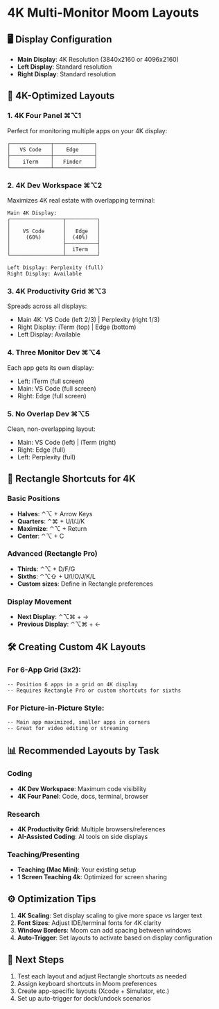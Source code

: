 # 4K Multi-Monitor Moom Layouts

## 🖥️ Display Configuration
- **Main Display**: 4K Resolution (3840x2160 or 4096x2160)
- **Left Display**: Standard resolution
- **Right Display**: Standard resolution

## 📐 4K-Optimized Layouts

### 1. **4K Four Panel** ⌘⌥1
Perfect for monitoring multiple apps on your 4K display:
```
┌─────────────┬─────────────┐
│   VS Code   │    Edge     │
├─────────────┼─────────────┤
│    iTerm    │   Finder    │
└─────────────┴─────────────┘
```

### 2. **4K Dev Workspace** ⌘⌥2
Maximizes 4K real estate with overlapping terminal:
```
Main 4K Display:
┌─────────────────┬──────────┐
│                 │          │
│    VS Code      │   Edge   │
│     (60%)       │  (40%)   │
│                 ├──────────┤
│                 │  iTerm   │
└─────────────────┴──────────┘

Left Display: Perplexity (full)
Right Display: Available
```

### 3. **4K Productivity Grid** ⌘⌥3
Spreads across all displays:
- Main 4K: VS Code (left 2/3) | Perplexity (right 1/3)
- Right Display: iTerm (top) | Edge (bottom)
- Left Display: Available

### 4. **Three Monitor Dev** ⌘⌥4
Each app gets its own display:
- Left: iTerm (full screen)
- Main: VS Code (full screen)
- Right: Edge (full screen)

### 5. **No Overlap Dev** ⌘⌥5
Clean, non-overlapping layout:
- Main: VS Code (left) | iTerm (right)
- Right: Edge (full)
- Left: Perplexity (full)

## 🎯 Rectangle Shortcuts for 4K

### Basic Positions
- **Halves**: ⌃⌥ + Arrow Keys
- **Quarters**: ⌃⌘ + U/I/J/K
- **Maximize**: ⌃⌥ + Return
- **Center**: ⌃⌥ + C

### Advanced (Rectangle Pro)
- **Thirds**: ⌃⌥ + D/F/G
- **Sixths**: ⌃⌥⇧ + U/I/O/J/K/L
- **Custom sizes**: Define in Rectangle preferences

### Display Movement
- **Next Display**: ⌃⌥⌘ + →
- **Previous Display**: ⌃⌥⌘ + ←

## 🛠️ Creating Custom 4K Layouts

### For 6-App Grid (3x2):
```applescript
-- Position 6 apps in a grid on 4K display
-- Requires Rectangle Pro or custom shortcuts for sixths
```

### For Picture-in-Picture Style:
```applescript
-- Main app maximized, smaller apps in corners
-- Great for video editing or streaming
```

## 📊 Recommended Layouts by Task

### Coding
- **4K Dev Workspace**: Maximum code visibility
- **4K Four Panel**: Code, docs, terminal, browser

### Research
- **4K Productivity Grid**: Multiple browsers/references
- **AI-Assisted Coding**: AI tools on side displays

### Teaching/Presenting
- **Teaching (Mac Mini)**: Your existing setup
- **1 Screen Teaching 4k**: Optimized for screen sharing

## ⚙️ Optimization Tips

1. **4K Scaling**: Set display scaling to give more space vs larger text
2. **Font Sizes**: Adjust IDE/terminal fonts for 4K clarity
3. **Window Borders**: Moom can add spacing between windows
4. **Auto-Trigger**: Set layouts to activate based on display configuration

## 🚀 Next Steps

1. Test each layout and adjust Rectangle shortcuts as needed
2. Assign keyboard shortcuts in Moom preferences
3. Create app-specific layouts (Xcode + Simulator, etc.)
4. Set up auto-trigger for dock/undock scenarios